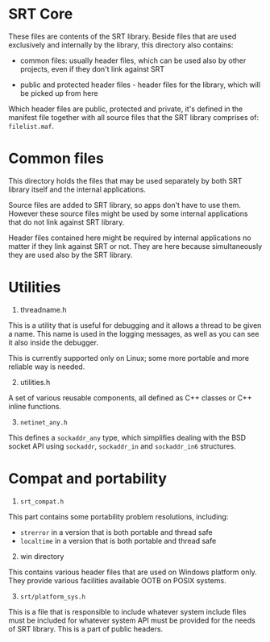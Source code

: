 SRT Core
========

These files are contents of the SRT library. Beside files that are used exclusively
and internally by the library, this directory also contains:

 - common files: usually header files, which can be used also by other projects,
even if they don't link against SRT

 - public and protected header files - header files for the library, which will
be picked up from here

Which header files are public, protected and private, it's defined in the manifest
file together with all source files that the SRT library comprises of: `filelist.maf`.


Common files
============

This directory holds the files that may be used separately by both SRT library
itself and the internal applications.

Source files are added to SRT library, so apps don't have to use them. However
these source files might be used by some internal applications that do not
link against SRT library.

Header files contained here might be required by internal applications no
matter if they link against SRT or not. They are here because simultaneously
they are used also by the SRT library.


Utilities
=========

1. threadname.h

This is a utility that is useful for debugging and it allows a thread to be given
a name. This name is used in the logging messages, as well as you can see it also
inside the debugger.

This is currently supported only on Linux; some more portable and more reliable
way is needed.

2. utilities.h

A set of various reusable components, all defined as C++ classes or C++ inline
functions. 

3. `netinet_any.h`

This defines a `sockaddr_any` type, which simplifies dealing with the BSD socket API
using `sockaddr`, `sockaddr_in` and `sockaddr_in6` structures.


Compat and portability
======================

1. `srt_compat.h`

This part contains some portability problem resolutions, including:
 - `strerror` in a version that is both portable and thread safe
 - `localtime` in a version that is both portable and thread safe

2. win directory

This contains various header files that are used on Windows platform only.
They provide various facilities available OOTB on POSIX systems.

3. `srt/platform_sys.h`

This is a file that is responsible to include whatever system include
files must be included for whatever system API must be provided for
the needs of SRT library. This is a part of public headers.


